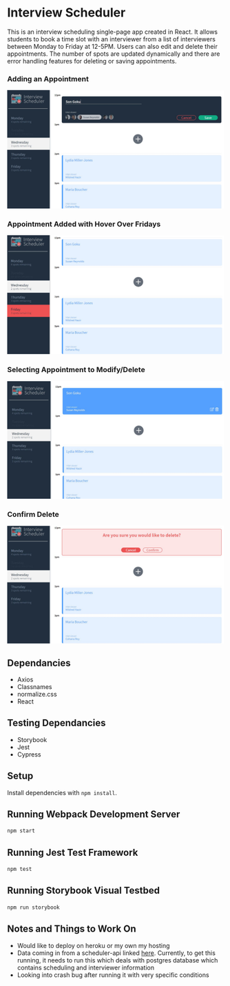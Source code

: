 # Interview Scheduler

This is an interview scheduling single-page app created in React. It allows students to book a time slot with an interviewer from a list of interviewers between Monday to Friday at 12-5PM. Users can also edit and delete their appointments. The number of spots are updated dynamically and there are error handling features for deleting or saving appointments.



### Adding an Appointment
!["Adding Appointment"](https://github.com/tazmanraz/scheduler/blob/master/docs/pic1.JPG)

### Appointment Added with Hover Over Fridays
!["Appointment and Hover"](https://github.com/tazmanraz/scheduler/blob/master/docs/pic2.JPG)

### Selecting Appointment to Modify/Delete
!["Modifying Appointment"](https://github.com/tazmanraz/scheduler/blob/master/docs/pic3.JPG)

### Confirm Delete
!["Confirm Delete"](https://github.com/tazmanraz/scheduler/blob/master/docs/pic4.JPG)

## Dependancies

- Axios
- Classnames
- normalize.css
- React

## Testing Dependancies

- Storybook
- Jest
- Cypress


## Setup

Install dependencies with `npm install`.

## Running Webpack Development Server

```sh
npm start
```

## Running Jest Test Framework

```sh
npm test
```

## Running Storybook Visual Testbed

```sh
npm run storybook
```

## Notes and Things to Work On

- Would like to deploy on heroku or my own my hosting
- Data coming in from a scheduler-api linked [here](https://github.com/lighthouse-labs/scheduler-api). Currently, to get this running, it needs to run this which deals with postgres database which contains scheduling and interviewer information
- Looking into crash bug after running it with very specific conditions